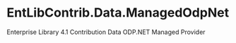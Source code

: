 # EntLibContrib.Data.ManagedOdpNet
Enterprise Library 4.1 Contribution Data ODP.NET Managed Provider

